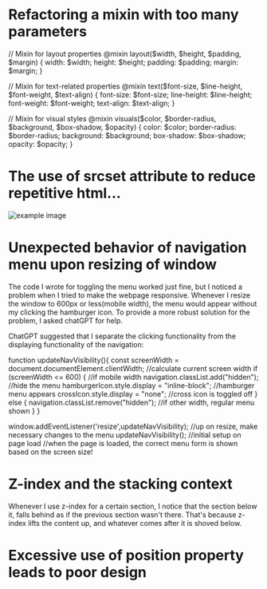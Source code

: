 # Refactoring a mixin with too many parameters

// Mixin for layout properties
@mixin layout($width, $height, $padding, $margin) {
  width: $width;
  height: $height;
  padding: $padding;
  margin: $margin;
}

// Mixin for text-related properties
@mixin text($font-size, $line-height, $font-weight, $text-align) {
  font-size: $font-size;
  line-height: $line-height;
  font-weight: $font-weight;
  text-align: $text-align;
}

// Mixin for visual styles
@mixin visuals($color, $border-radius, $background, $box-shadow, $opacity) {
  color: $color;
  border-radius: $border-radius;
  background: $background;
  box-shadow: $box-shadow;
  opacity: $opacity;
}

# The use of srcset attribute to reduce repetitive html...

<img src="image-default.jpg" 
     srcset="image-small.jpg 500w, image-medium.jpg 1000w, image-large.jpg 2000w" 
     alt="example image">

# Unexpected behavior of navigation menu upon resizing of window

The code I wrote for toggling the menu worked just fine, but I noticed a problem when I tried to make the webpage responsive. Whenever I resize the window to 600px or less(mobile width), the menu would appear without my clicking the hamburger icon. To provide a more robust solution for the problem, I asked chatGPT for help.

ChatGPT suggested that I separate the clicking functionality from the displaying functionality of the navigation:

function updateNavVisibility(){
    const screenWidth = document.documentElement.clientWidth; //calculate current screen width
    if (screenWidth <= 600) { //if mobile width
        navigation.classList.add("hidden"); //hide the menu
        hamburgerIcon.style.display = "inline-block"; //hamburger menu appears
        crossIcon.style.display = "none"; //cross icon is toggled off
    } 
    else {
        navigation.classList.remove("hidden"); //if other width, regular menu shown
    }
}

window.addEventListener('resize',updateNavVisibility); //up on resize, make necessary changes to the menu
updateNavVisibility(); //initial setup on page load
//when the page is loaded, the correct menu form is shown based on the screen size!

# Z-index and the stacking context

Whenever I use z-index for a certain section, I notice that the section below it, falls behind as if the previous section wasn't there. That's because z-index lifts the content up, and whatever comes after it is shoved below.

# Excessive use of position property leads to poor design